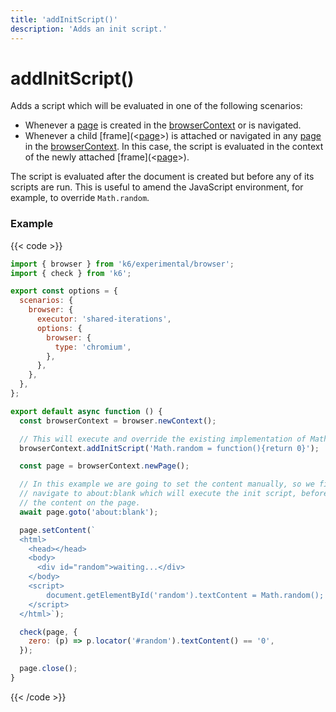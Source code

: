 ```yaml
---
title: 'addInitScript()'
description: 'Adds an init script.'
---
```


# addInitScript()

Adds a script which will be evaluated in one of the following scenarios:

- Whenever a [page](https://grafana.com/docs/k6/<K6_VERSION>/javascript-api/k6-experimental/browser/page/) is created in the [browserContext](https://grafana.com/docs/k6/<K6_VERSION>/javascript-api/k6-experimental/browser/browsercontext) or is navigated.
- Whenever a child [frame](<[page](https://grafana.com/docs/k6/<K6_VERSION>/javascript-api/k6-experimental/browser/frame/)>) is attached or navigated in any [page](https://grafana.com/docs/k6/<K6_VERSION>/javascript-api/k6-experimental/browser/page/) in the [browserContext](https://grafana.com/docs/k6/<K6_VERSION>/javascript-api/k6-experimental/browser/browsercontext). In this case, the script is evaluated in the context of the newly attached [frame](<[page](https://grafana.com/docs/k6/<K6_VERSION>/javascript-api/k6-experimental/browser/frame/)>).

The script is evaluated after the document is created but before any of its scripts are run. This is useful to amend the JavaScript environment, for example, to override `Math.random`.

### Example

{{< code >}}

```javascript
import { browser } from 'k6/experimental/browser';
import { check } from 'k6';

export const options = {
  scenarios: {
    browser: {
      executor: 'shared-iterations',
      options: {
        browser: {
          type: 'chromium',
        },
      },
    },
  },
};

export default async function () {
  const browserContext = browser.newContext();

  // This will execute and override the existing implementation of Math.random.
  browserContext.addInitScript('Math.random = function(){return 0}');

  const page = browserContext.newPage();

  // In this example we are going to set the content manually, so we first
  // navigate to about:blank which will execute the init script, before setting
  // the content on the page.
  await page.goto('about:blank');

  page.setContent(`
  <html>
    <head></head>
    <body>
      <div id="random">waiting...</div>
    </body>
    <script>
        document.getElementById('random').textContent = Math.random();
    </script>
  </html>`);

  check(page, {
    zero: (p) => p.locator('#random').textContent() == '0',
  });

  page.close();
}
```

{{< /code >}}
